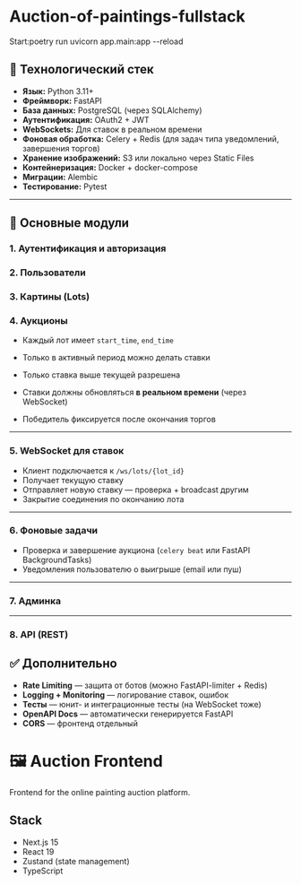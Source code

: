 ﻿# Auction-of-paintings-fullstack

Start:poetry run uvicorn app.main:app --reload

## 🔧 Технологический стек

* **Язык:** Python 3.11+
* **Фреймворк:** FastAPI
* **База данных:** PostgreSQL (через SQLAlchemy)
* **Аутентификация:** OAuth2 + JWT
* **WebSockets:** Для ставок в реальном времени
* **Фоновая обработка:** Celery + Redis (для задач типа уведомлений, завершения торгов)
* **Хранение изображений:** S3 или локально через Static Files
* **Контейнеризация:** Docker + docker-compose
* **Миграции:** Alembic
* **Тестирование:** Pytest

---


## 🔑 Основные модули

### 1. **Аутентификация и авторизация**

### 2. **Пользователи**

### 3. **Картины (Lots)**


### 4. **Аукционы**

* Каждый лот имеет `start_time`, `end_time`

* Только в активный период можно делать ставки


* Только ставка выше текущей разрешена

* Ставки должны обновляться **в реальном времени** (через WebSocket)

* Победитель фиксируется после окончания торгов

---

### 5. **WebSocket для ставок**

* Клиент подключается к `/ws/lots/{lot_id}`
* Получает текущую ставку
* Отправляет новую ставку — проверка + broadcast другим
* Закрытие соединения по окончанию лота

---

### 6. **Фоновые задачи**

* Проверка и завершение аукциона (`celery beat` или FastAPI BackgroundTasks)
* Уведомления пользователю о выигрыше (email или пуш)

---

### 7. **Админка**

---

### 8. **API (REST)**


## ✅ Дополнительно

* **Rate Limiting** — защита от ботов (можно FastAPI-limiter + Redis)
* **Logging + Monitoring** — логирование ставок, ошибок
* **Тесты** — юнит- и интеграционные тесты (на WebSocket тоже)
* **OpenAPI Docs** — автоматически генерируется FastAPI
* **CORS** — фронтенд отдельный

# 🖼️ Auction Frontend

Frontend for the online painting auction platform.

##  Stack

- Next.js 15
- React 19
- Zustand (state management)
- TypeScript

